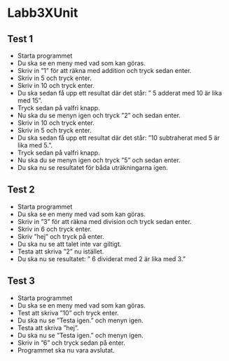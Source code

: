 # Labb3XUnit

## Test 1
-	Starta programmet
-	Du ska se en meny med vad som kan göras.
-	Skriv in ”1” för att räkna med addition och tryck sedan enter.
-	Skriv in 5 och tryck enter.
-	Skriv in 10 och tryck enter.
-	Du ska sedan få upp ett resultat där det står: ” 5 adderat med 10 är lika med 15”.
-	Tryck sedan på valfri knapp.
-	Nu ska du se menyn igen och tryck ”2” och sedan enter.
-	Skriv in 10 och tryck enter.
-	Skriv in 5 och tryck enter.
-	Du ska sedan få upp ett resultat där det står: ”10 subtraherat med 5 är lika med 5.”.
-	Tryck sedan på valfri knapp.
-	Nu ska du se menyn igen och tryck ”5” och sedan enter.
-	Du ska nu se resultatet för båda uträkningarna igen.

## Test 2
-	Starta programmet
-	Du ska se en meny med vad som kan göras.
-	Skriv in ”3” för att räkna med division och tryck sedan enter.
-	Skriv in 6 och tryck enter.
-	Skriv ”hej” och tryck på enter.
-	Du ska nu se att talet inte var giltigt.
-	Testa att skriva ”2” nu istället.
-	Du ska nu se resultatet: ” 6 dividerat med 2 är lika med 3.”


## Test 3
-	Starta programmet
-	Du ska se en meny med vad som kan göras.
-	Test att skriva ”10” och tryck enter.
-	Du ska nu se ”Testa igen.” och menyn igen.
-	Testa att skriva ”hej”.
-	Du ska nu se ”Testa igen.” och menyn igen.
-	Skriv in ”6” och tryck sedan på enter.
-	Programmet ska nu vara avslutat.
